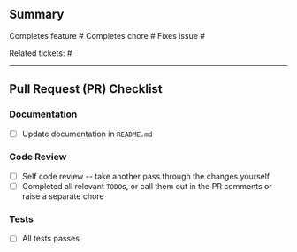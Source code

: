 ## Summary

<!-- NOTE: Remove as necessary -->
Completes feature #*<GitHub issue number>* 
Completes chore #*<GitHub issue number>*
Fixes issue #*<GitHub issue number>*

Related tickets: #*<GitHub issue number>*

*<Write a short summary of your changes.>*

<hr>

## Pull Request (PR) Checklist

### Documentation
  - [ ] Update documentation in `README.md`

### Code Review
  - [ ] Self code review -- take another pass through the changes yourself
  - [ ] Completed all relevant `TODO`s, or call them out in the PR comments or raise a separate chore

### Tests
  - [ ] All tests passes

